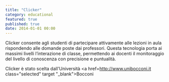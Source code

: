 ```yaml
---
title: "Clicker"
category: educational
featured: true
published: true
date: 2014-01-01 00:00
---
```

Clicker consente agli studenti di partecipare attivamente alle lezioni in aula rispondendo alle domande poste dai professori.
Questa tecnologia porta ai massimi livelli l’interazione di classe, permettendo ai docenti il monitoraggio del livello di conoscenza con precisione e puntualità.

Clicker è stato scelta dall'Università <a href=http://www.unibocconi.it class="selected" target "_blank">Bocconi</a>
